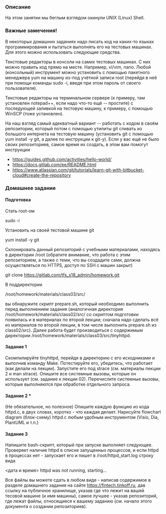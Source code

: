 ### Описание

На этом занятии мы беглым взглядом окинули UNIX (Linux) Shell.

### Важные замечения!

В некоторых домашних заданиях надо писать код на каких-то языках программирования и пытаться выполнять его на тестовых машинах. Для этого можно использовать следующие средства.

Текстовые редакторы в консоли на самих тестовых машинах. С них можно править код прямо на месте. Например, vi/vim, nano. Любой (консольный) инструмент можно установить с помощью пакетного менеджера yum на машину из-под учётной записи root (перейдя в неё при помощи команды sudo -i, введя при этом пароль от _своего_ пользователя).

Текстовые редакторы на терминальном сервере (к примеру, там установлен notepad++, если надо что-то ещё -- простите) с последующей заливкой на тестовую машину, к примеру, с помощью WinSCP (тоже установлен).

На наш взгляд самый адекватный вариант -- работать с кодом в своём репозитории, который потом с помощью утилиты git сливать из большого интернета на тестовую машину (установить git с помощью yum install -y git, а далее по инструкции к git-у). Если у вас ещё не было своих репозиториев, самое время их создать, в этом вам помогут инструкции
* https://guides.github.com/activities/hello-world/
* https://docs.gitlab.com/ee/README.html
* https://www.atlassian.com/git/tutorials/learn-git-with-bitbucket-cloud#create-the-repository

### Домашнее задание

#### Подготовка

Стать root-ом

 sudo -i

Установить на своей тестовой машине git

 yum install -y git

Склонировать данный репозиторий с учебными материалами, находясь в директории /root (обратите внимание, что работа с этим репозиторием, а также с теми, что вы создадите сами, должна осуществляться по HTTPS, доступ по SSH с машин закрыт)

 git clone https://gitlab.com/tfs_s18_admin/homework.git

В поддиректории

 /root/homework/materials/class03/src/

вы обнаружите скрипт prepare.sh, который необходимо выполнить перед выполнением задания (аналогичная директория /root/homework/materials/class02/src/ со скриптом подготовки появилась и в материалах по второй лекции; сначала надо сделать всё из материалов по второй лекции, в том числе выполнить prepare.sh из class02/src). Далее работа будет производиться с содержимым директории /root/homework/materials/class03/src/tinyhttpd.

#### Задание 1

Скомпилируйте tinyhttpd, перейдя в директорию с его исходниками и выполнив команду Make. Потестируйте его, убедитесь, что работает (как делали на лекции). Запустите его под strace (см. материалы лекции 2 и man strace). Опишите все системные вызовы, которые он использует (см. задание к лекции 02). Перечислите системные вызовы, которые выполняются при обработке отдельного запроса.

#### Задание 2 *

(Не обязательное, но полезное) Опишите каждую функцию из кода httpd.c, в двух словах, коротко - что каждая делает. Нарисуйте flowchart diagram (блок-схему) httpd.c любым удобным инструментом (Visio, Dia, PlantUML и т.п.)

#### Задание 3

Напишите bash-скрипт, который при запуске выполняет следующее. Проверяет наличие httpd в списке запущенных процессов, и если httpd в процессах нет - запускает его и пишет в /root/httpd_start.log строку вида

 <дата и время> httpd was not running, starting...

Все файлы вы можете сдать в любом виде - написав содержимое в разделе домашнего задания на сайте https://fintech.tinkoff.ru, дав ссылку на публичное хранилище, указав где что лежит на вашей тесовой машине (и имя машины), самое лучшее - указав репозиторий, где лежат файлы, относящиеся к вашему заданию (см. начало этого документа о создании репозиториев).
